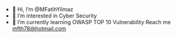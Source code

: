 - 👋 Hi, I’m @MFatihYilmaz
- 👀 I’m interested in Cyber Security
- 🌱 I’m currently learning OWASP TOP 10 Vulnerability
 Reach me mfth78@hotmail.com
 

<!---
MFatihYilmaz/MFatihYilmaz is a ✨ special ✨ repository because its `README.md` (this file) appears on your GitHub profile.
You can click the Preview link to take a look at your changes.
--->
